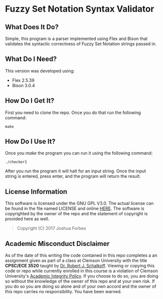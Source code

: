 # Fuzzy Set Notation Syntax Validator

## What Does It Do?
Simple, this program is a parser implemented using Flex and Bison that validates
the syntactic correctness of Fuzzy Set Notation strings passed in.

## What Do I Need?
This version was developed using:
- Flex 2.5.39
- Bison 3.0.4

## How Do I Get It?
First you need to clone the repo. Once you do that run the following command:
```
make
```

## How Do I Use It?
Once you *make* the program you can run it using the following command:
```
./checker1
```
After you run the program it will halt for an input string. Once the input
string is entered, press enter, and the program will return the result.

## License Information
This software is licensed under the GNU GPL V3.0. The actual license can be
found in the file named LICENSE and online [HERE](https://www.gnu.org/licenses/gpl.html). 
The software is copyrighted by the owner of the repo and the statement of 
copyright is provided here as well.
> Copyright (C) 2017 Joshua Forbes

## Academic Misconduct Disclaimer
As of the date of this writing the code contained in this repo completes a
an assignment given as part of a class at Clemson University with the title
**CPSC/ECE 3520** taught by [Dr. Robert J. Schalkoff](http://www.clemson.edu/cecas/departments/ece/faculty_staff/faculty/rschalkoff.html).
Viewing or copying this code or repo while currently enrolled in this course is
a violation of Clemson University's [Academic Integrity Policy](http://www.clemson.edu/studentaffairs/student-handbook/universitypolicies/academic_integrity.html).
If you choose to do so, you are doing so without the knowledge of the owner of
this repo and at your own risk. If you do so you are doing so alone and of your 
own accord and the owner of this repo carries no responsibility. You have been
warned.  